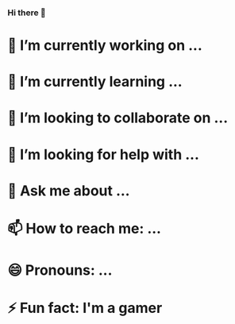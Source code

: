 ### Hi there 👋
🔭 I’m currently working on ...
=================================
🌱 I’m currently learning ...
=================================
👯 I’m looking to collaborate on ...
=================================
🤔 I’m looking for help with ...
=================================
💬 Ask me about ...
=================================
📫 How to reach me: ...
=================================
😄 Pronouns: ...
=================================
⚡ Fun fact: I'm a gamer
=================================
